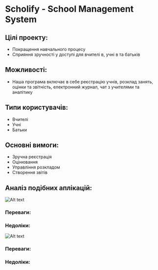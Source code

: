 # **Scholify - School Management System**

## Цілі проекту:

- Покращення навчального процесу
- Сприяння зручності у доступі для вчителі в, учні в та батьків

## Можливості:

- Наша програма включає в себе реєстрацію учнів, розклад занять, оцінки та звітність, електронний журнал, чат з учителями та аналітику

## Типи користувачів:

- Вчителі
- Учні
- Батьки

## Основні вимоги:

- Зручна реєстрація
- Оцінювання
- Управління розкладом
- Створення звітів

## Аналіз подібних аплікацій:

![Alt text](https://github.com/roha04/ScholifyTerm2/blob/d8524453ca3555c688169a97ae6e4740d197cd37/Documents/PraxiSchool.png)


### Переваги:

### Недоліки:

![Alt text](https://github.com/roha04/ScholifyTerm2/blob/d8524453ca3555c688169a97ae6e4740d197cd37/Documents/FactsEdu.png)

### Переваги:

### Недоліки:
